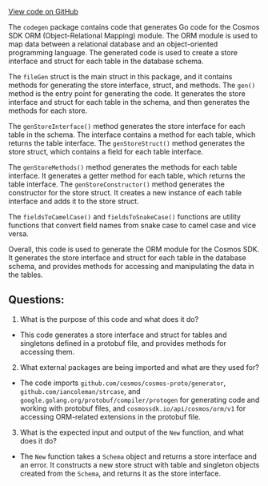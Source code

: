 [View code on GitHub](https://github.com/cosmos/cosmos-sdk.git/orm/internal/codegen/file.go)

The `codegen` package contains code that generates Go code for the Cosmos SDK ORM (Object-Relational Mapping) module. The ORM module is used to map data between a relational database and an object-oriented programming language. The generated code is used to create a store interface and struct for each table in the database schema. 

The `fileGen` struct is the main struct in this package, and it contains methods for generating the store interface, struct, and methods. The `gen()` method is the entry point for generating the code. It generates the store interface and struct for each table in the schema, and then generates the methods for each store. 

The `genStoreInterface()` method generates the store interface for each table in the schema. The interface contains a method for each table, which returns the table interface. The `genStoreStruct()` method generates the store struct, which contains a field for each table interface. 

The `genStoreMethods()` method generates the methods for each table interface. It generates a getter method for each table, which returns the table interface. The `genStoreConstructor()` method generates the constructor for the store struct. It creates a new instance of each table interface and adds it to the store struct. 

The `fieldsToCamelCase()` and `fieldsToSnakeCase()` functions are utility functions that convert field names from snake case to camel case and vice versa. 

Overall, this code is used to generate the ORM module for the Cosmos SDK. It generates the store interface and struct for each table in the database schema, and provides methods for accessing and manipulating the data in the tables.
## Questions: 
 1. What is the purpose of this code and what does it do?
- This code generates a store interface and struct for tables and singletons defined in a protobuf file, and provides methods for accessing them.

2. What external packages are being imported and what are they used for?
- The code imports `github.com/cosmos/cosmos-proto/generator`, `github.com/iancoleman/strcase`, and `google.golang.org/protobuf/compiler/protogen` for generating code and working with protobuf files, and `cosmossdk.io/api/cosmos/orm/v1` for accessing ORM-related extensions in the protobuf file.

3. What is the expected input and output of the `New` function, and what does it do?
- The `New` function takes a `Schema` object and returns a store interface and an error. It constructs a new store struct with table and singleton objects created from the `Schema`, and returns it as the store interface.